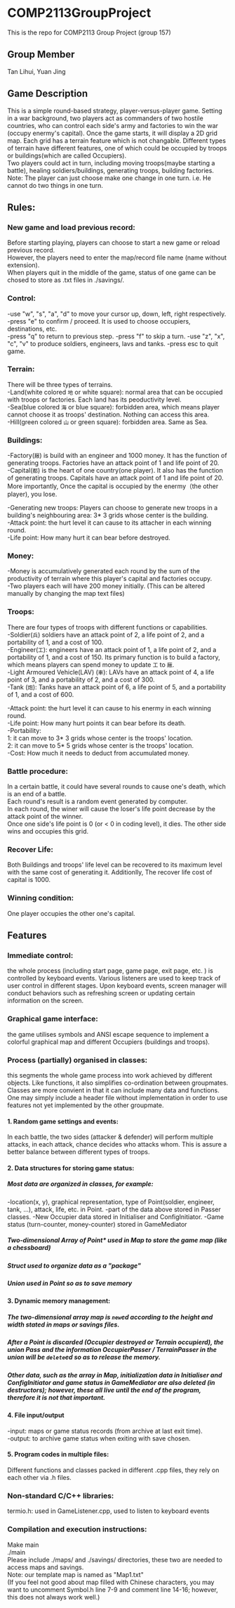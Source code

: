 # COMP2113GroupProject
This is the repo for COMP2113 Group Project (group 157)
## Group Member
Tan Lihui, Yuan Jing

## Game Description
This is a simple round-based strategy, player-versus-player game. Setting in a war background, two players act as commanders of two hostile countries, who can control each side's army and factories to win the war (occupy enermy's capital). 
Once the game starts, it will display a 2D grid map. Each grid has a terrain feature which is not changable. Different types of terrain have different features, one of which could be occupied by troops or buildings(which are called Occupiers).  
Two players could act in turn, including moving troops(maybe starting a battle), healing soldiers/buildings, generating troops, building factories.  
Note: The player can just choose make one change in one turn. i.e. He cannot do two things in one turn.  

## Rules: 
### New game and load previous record:  
Before starting playing, players can choose to start a new game or reload previous record.  
However, the players need to enter the map/record file name (name without extension).  
When players quit in the middle of the game, status of one game can be chosed to store as .txt files in ./savings/.

### Control:
-use "w", "s", "a", "d" to move your cursor up, down, left, right respectively.  
-press "e" to confirm / proceed. It is used to choose occupiers, destinations, etc.  
-press "q" to return to previous step. 
-press "f" to skip a turn. 
-use "z", "x", "c", "v" to produce soldiers, engineers, lavs and tanks. 
-press esc to quit game.  

### Terrain:
There will be three types of terrains.   
-Land(white colored `地` or white square): normal area that can be occupied with troops or factories. Each land has its peoductivity level.  
-Sea(blue colored `海` or blue square): forbidden area, which means player cannot choose it as troops' destination. Nothing can access this area.  
-Hill(green colored `山` or green square): forbidden area. Same as Sea. 


### Buildings:
-Factory(`厰`) is build with an engineer and 1000 money. It has the function of generating troops. Factories have an attack point of 1 and life point of 20.  
-Capital(`都`) is the heart of one country(one player). It also has the function of generating troops. Capitals have an attack point of 1 and life point of 20. More importantly, Once the capital is occupied by the enermy（the other player), you lose.  

-Generating new troops: Players can choose to generate new troops in a building's neighbouring area: 3* 3 grids whose center is the building.  
-Attack point: the hurt level it can cause to its attacher in each winning round.  
-Life point: How many hurt it can bear before destroyed. 

### Money:
-Money is accumulatively generated each round by the sum of the productivity of terrain where this player's capital and factories occupy.  
-Two players each will have 200 money initially. (This can be altered manually by changing the map text files) 

### Troops:
There are four types of troops with different functions or capabilities.  
-Soldier(`兵`) soldiers have an attack point of 2, a life point of 2, and a portability of 1, and a cost of 100.  
-Engineer(`工`): engineers have an attack point of 1, a life point of 2, and a portability of 1, and a cost of 150. Its primary function is to build a factory, which means players can spend money to update `工` to `厰`.  
-Light Armoured Vehicle(LAV) (`車`): LAVs have an attack point of 4, a life point of 3, and a portability of 2, and a cost of 300.  
-Tank (`炮`): Tanks have an attack point of 6, a life point of 5, and a portability of 1, and a cost of 600. 
 
-Attack point: the hurt level it can cause to his enermy in each winning round.  
-Life point: How many hurt points it can bear before its death.  
-Portability:  
1: it can move to 3* 3 grids whose center is the troops' location.  
2: it can move to 5* 5 grids whose center is the troops' location.  
-Cost: How much it needs to deduct from accumulated money.


### Battle procedure:
In a certain battle, it could have several rounds to cause one's death, which is an end of a battle.  
Each round's result is a random event generated by computer.  
In each round, the winer will cause the loser's life point decrease by the attack point of the winner.  
Once one side's life point is 0 (or < 0 in coding level), it dies. The other side wins and occupies this grid.

### Recover Life:
Both Buildings and troops' life level can be recovered to its maximum level with the same cost of generating it. Additionlly, The recover life cost of capital is 1000.

### Winning condition:
One player occupies the other one's capital.

## Features
### Immediate control: 
the whole process (including start page, game page, exit page, etc. ) is controlled by keyboard events. Various listeners are used to keep track of user control in different stages. Upon keyboard events, screen manager will conduct behaviors such as refreshing screen or updating certain information on the screen. 

### Graphical game interface: 
the game utilises symbols and ANSI escape sequence to implement a colorful graphical map and different Occupiers (buildings and troops).

### Process (partially) organised in classes: 
this segments the whole game process into work achieved by different objects. Like functions, it also simplifies co-ordination between groupmates. Classes are more convient in that it can include many data and functions. One may simply include a header file without implementation in order to use features not yet implemented by the other groupmate.

#### 1. Random game settings and events:
In each battle, the two sides (attacker & defender) will perform multiple attacks, in each attack, chance decides who attacks whom. This is assure a better balance between different types of troops. 

#### 2. Data structures for storing game status: 
##### Most data are organized in classes, for example:
-location(x, y), graphical representation, type of Point(soldier, engineer, tank, ...), attack, life, etc. in Point. 
-part of the data above stored in Passer classes.
-New Occupier data stored in Initialiser and ConfigInitiator.
-Game status (turn-counter, money-counter) stored in GameMediator
##### Two-dimensional Array of Point* used in Map to store the game map (like a chessboard)
##### Struct used to organize data as a "package"
##### Union used in Point so as to save memory

#### 3. Dynamic memory management: 
##### The two-dimensional array map is `new`ed according to the height and width stated in maps or savings files.
##### After a Point is discarded (Occupier destroyed or Terrain occupierd), the union Pass and the information OccupierPasser / TerrainPasser in the union will be `delete`ed so as to release the memory. 
##### Other data, such as the array in Map, initialization data in Initialiser and ConfigInitiator and game status in GameMediator are also deleted (in destructors); however, these all live until the end of the program, therefore it is not that important.

#### 4. File input/output
-input: maps or game status records (from archive at last exit time).  
-output: to archive game status when exiting with save chosen.  

#### 5. Program codes in multiple files: 
Different functions and classes packed in different .cpp files, they rely on each other via .h files.


### Non-standard C/C++ libraries:
termio.h: used in GameListener.cpp, used to listen to keyboard events

### Compilation and execution instructions:
Make main  
./main  
Please include ./maps/ and ./savings/ directories, these two are needed to access maps and savings.  
Note: our template map is named as "Map1.txt"  
(If you feel not good about map filled with Chinese characters, you may want to uncomment Symbol.h line 7-9 and comment line 14-16; however, this does not always work well.)
